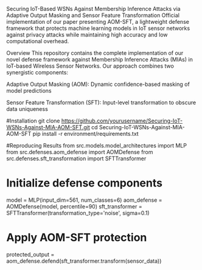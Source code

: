Securing IoT-Based WSNs Against Membership Inference Attacks via Adaptive Output Masking and Sensor Feature Transformation
Official implementation of our paper presenting AOM-SFT, a lightweight defense framework that protects machine learning models in IoT sensor networks against privacy attacks while maintaining high accuracy and low computational overhead.

Overview
This repository contains the complete implementation of our novel defense framework against Membership Inference Attacks (MIAs) in IoT-based Wireless Sensor Networks. Our approach combines two synergistic components:

Adaptive Output Masking (AOM): Dynamic confidence-based masking of model predictions

Sensor Feature Transformation (SFT): Input-level transformation to obscure data uniqueness


#Installation
git clone https://github.com/yourusername/Securing-IoT-WSNs-Against-MIA-AOM-SFT.git
cd Securing-IoT-WSNs-Against-MIA-AOM-SFT
pip install -r environment/requirements.txt


#Reproducing Results
from src.models.model_architectures import MLP
from src.defenses.aom_defense import AOMDefense
from src.defenses.sft_transformation import SFTTransformer

# Initialize defense components
model = MLP(input_dim=561, num_classes=6)
aom_defense = AOMDefense(model, percentile=90)
sft_transformer = SFTTransformer(transformation_type='noise', sigma=0.1)

# Apply AOM-SFT protection
protected_output = aom_defense.defend(sft_transformer.transform(sensor_data))
